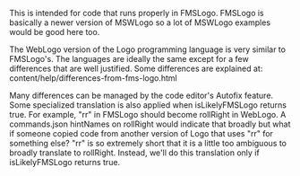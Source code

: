 This is intended for code that runs properly in FMSLogo.
FMSLogo is basically a newer version of MSWLogo so a lot of 
MSWLogo examples would be good here too.

The WebLogo version of the Logo programming language is very similar to FMSLogo's.
The languages are ideally the same except for a few differences that are
well justified.  Some differences are explained at:
content/help/differences-from-fms-logo.html

Many differences can be managed by the code editor's Autofix feature.
Some specialized translation is also applied when isLikelyFMSLogo returns true.
For example, "rr" in FMSLogo should become rollRight in WebLogo.
A commands.json hintNames on rollRight would indicate that broadly but what if someone
copied code from another version of Logo that uses "rr" for something else?
"rr" is so extremely short that it is a little too ambiguous to broadly translate to rollRight.
Instead, we'll do this translation only if isLikelyFMSLogo returns true.